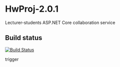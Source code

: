# HwProj-2.0.1
Lecturer-students ASP.NET Core collaboration service

## Build status
[![Build Status](https://travis-ci.org/InteIIigeNET/HwProj-2.0.1.svg?branch=master)](https://travis-ci.org/InteIIigeNET/HwProj-2.0.1)

trigger